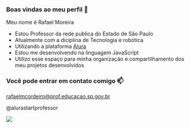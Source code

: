 ### Boas vindas ao meu perfil 🌴
Meu nome é Rafael Moreira

- Estou Professor da rede publica do Estado de São Paulo
- Atualmente com a diciplina de Tecnologia e robótica
- Utilizando a plataforma [Alura](https://www.alura.com.br/?_gl=1*zdbxrv*_ga*MTQ0NDY3NjU2OC4xNzA5MjA1NjQy*_ga_1EPWSW3PCS*MTcxNTc3OTQzNS4xMS4xLjE3MTU3ODg0MDMuMC4wLjA.*_fplc*NVFuMGh2UHdYSndEa25Bd0FnTGIlMkZTbDElMkJTcjlhZnlMYXBlMnByRTd3TkhLQmd3d0JKVnYzRjM0WnpaQU9FQ2dmRXMlMkJBSmU3NlBRdzZRYkN5Yjk2eU1FYXhjWUpBSmEwNk9xVlJnellKNTdFYjlhQnY3YXU0c0d0SVlSSHlRJTNEJTNE)
- Estou me desenvolvendo na linguagem JavaScript
- Utilizo esse espaço para minha organização e compartilhamento dos meu projetos desenvolvidos

### Você pode entrar em contato comigo 📫
rafaelmcordeiro@prof.educacao.sp.gov.br

@alurastartprofessor

![](https://media.tenor.com/1mwdqr51emcAAAAM/test-typing.gif)


